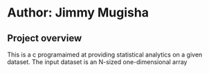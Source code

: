 
# Author: Jimmy Mugisha

## Project overview
This is a c programaimed at providing statistical analytics on a given dataset.
The input dataset is an N-sized one-dimensional array